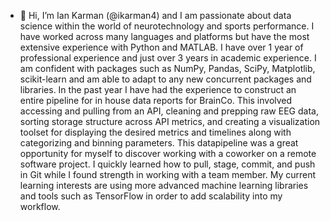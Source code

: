 - 👋 Hi, I’m Ian Karman (@ikarman4) and I am passionate about data science within the world of neurotechnology and sports performance. 
I have worked across many languages and platforms but have the most extensive experience with Python and MATLAB. I have over 1 year of professional experience and
just over 3 years in academic experience. I am confident with packages such as NumPy, Pandas, SciPy, Matplotlib, scikit-learn and am able to adapt to any new
concurrent packages and libraries. In the past year I have had the experience to construct an entire pipeline for in house data reports for BrainCo. This involved
accessing and pulling from an API, cleaning and prepping raw EEG data, sorting storage structure across API metrics, and creating a visualization toolset for
displaying the desired metrics and timelines along with categorizing and binning parameters. This datapipeline was a great opportunity for myself to discover working
with a coworker on a remote software project. I quickly learned how to pull, stage, commit, and push in Git while I found strength in working with a team member.
My current learning interests are using more advanced machine learning libraries and tools such as TensorFlow in order to add scalability into my workflow.


<!---
ikarman4/ikarman4 is a ✨ special ✨ repository because its `README.md` (this file) appears on your GitHub profile.
You can click the Preview link to take a look at your changes.
--->
